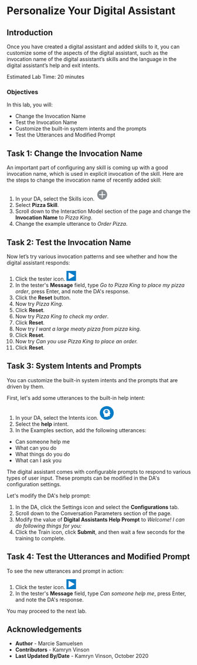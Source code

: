 # Personalize Your Digital Assistant

## Introduction

Once you have created a digital assistant and added skills to it, you can customize some of the aspects of the digital assistant, such as the invocation name of the digital assistant’s skills and the language in the digital assistant’s help and exit intents.

Estimated Lab Time: 20 minutes


### Objectives

In this lab, you will:
* Change the Invocation Name
* Test the Invocation Name
* Customize the built-in system intents and the prompts
* Test the Utterances and Modified Prompt

## Task 1: Change the Invocation Name

An important part of configuring any skill is coming up with a good invocation name, which is used in explicit invocation of the skill. Here are the steps to change the invocation name of recently added skill:

1. In your DA, select the Skills icon. ![](./images/add-skill-icon.png " ")
2. Select **Pizza Skill**.
3. Scroll down to the Interaction Model section of the page and change the **Invocation Name** to *Pizza King*.
4. Change the example utterance to *Order Pizza*.

## Task 2: Test the Invocation Name

Now let’s try various invocation patterns and see whether and how the digital assistant responds:

1. Click the tester icon. ![](./images/test_button.png " ")
2. In the tester's **Message** field, type *Go to Pizza King to place my pizza order*, press Enter, and note the DA's response.
3. Click the **Reset** button.
4. Now try *Pizza King*.
5. Click **Reset**.
6. Now try *Pizza King to check my order*.
7. Click **Reset**.
8. Now try *I want a large meaty pizza from pizza king.*
9. Click **Reset**.
10. Now try *Can you use Pizza King to place an order.*
11. Click **Reset**.

## Task 3: System Intents and Prompts
You can customize the built-in system intents and the prompts that are driven by them.

First, let's add some utterances to the built-in help intent:

1. In your DA, select the Intents icon. ![](./images/left_nav_intents.png " ")
2. Select the **help** intent.
3. In the Examples section, add the following utterances:
- Can someone help me
- What can you do
- What things do you do
- What can I ask you

The digital assistant comes with configurable prompts to respond to various types of user input. These prompts can be modified in the DA's configuration settings.

Let's modify the DA's help prompt:

1. In the DA, click the Settings icon and select the **Configurations** tab.
2. Scroll down to the Conversation Parameters section of the page.
3. Modify the value of **Digital Assistants Help Prompt** to *Welcome! I can do following things for you:*
4. Click the Train icon, click **Submit**, and then wait a few seconds for the training to complete.

## Task 4: Test the Utterances and Modified Prompt

To see the new utterances and prompt in action:

1. Click the tester icon. ![](./images/test_button.png " ")
2. In the tester's **Message** field, type *Can someone help me*, press Enter, and note the DA's response.


You may proceed to the next lab.

## Acknowledgements
* **Author** - Marcie Samuelsen
* **Contributors** -  Kamryn Vinson
* **Last Updated By/Date** - Kamryn Vinson, October 2020

